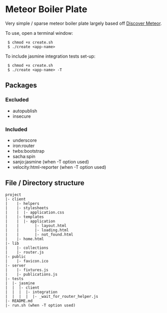 # Meteor Boiler Plate

Very simple / sparse meteor boiler plate largely based off [Discover Meteor](https://www.discovermeteor.com/).

To use, open a terminal window:
```
 $ chmod +x create.sh
 $ ./create <app-name> 
```

To include jasmine integration tests set-up:
```
 $ chmod +x create.sh
 $ ./create <app-name> -T
```

## Packages
### Excluded
* autopublish
* insecure

### Included
* underscore
* iron:router
* twbs:bootstrap
* sacha:spin
* sanjo:jasmine (when -T option used)
* velocity:html-reporter (when -T option used)


## File / Directory structure
```
project
|- client
|	 |- helpers
|	 |- stylesheets
|	 |	|- application.css
|	 |- templates
|	 |	|- application
|	 |		 |- layout.html
|	 |		 |- loading.html
|	 |		 |- not_found.html
|	 |- home.html
|- lib
|	 |- collections
|	 |- router.js
|- public
|	 |- favicon.ico
|- server
|	 |- fixtures.js
|	 |- publications.js
|- tests
|  |- jasmine
|  |  |- client
|  |  |  |- integration
|  |  |  |  |- _wait_for_router_helper.js
|- README.md
|- run.sh (when -T option used)
```